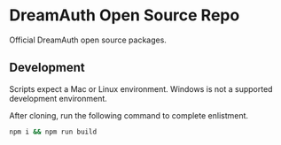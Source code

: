 # DreamAuth Open Source Repo

Official DreamAuth open source packages.

## Development

Scripts expect a Mac or Linux environment. Windows is not a supported development environment.

After cloning, run the following command to complete enlistment.

```sh
npm i && npm run build
```
